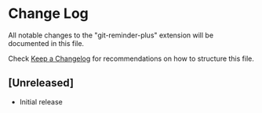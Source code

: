 # Change Log

All notable changes to the "git-reminder-plus" extension will be documented in this file.

Check [Keep a Changelog](http://keepachangelog.com/) for recommendations on how to structure this file.

## [Unreleased]

- Initial release